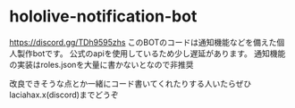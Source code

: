 # hololive-notification-bot
https://discord.gg/TDh9595zhs
このBOTのコードは通知機能などを備えた個人製作botです。
公式のapiを使用しているため少し遅延があります。
通知機能の実装はroles.jsonを大量に書かないとなので非推奨

改良できそうな点とか一緒にコード書いてくれたりする人いたらぜひlaciahax.x(discord)までどうぞ
